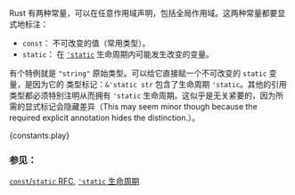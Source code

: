 Rust 有两种常量，可以在任意作用域声明，包括全局作用域。这两种常量都要显式地标注：

* `const`： 不可改变的值（常用类型）。
* `static`： 在 [`'static`][static] 生命周期内可能发生改变的变量。

有个特例就是 `"string"` 原始类型。可以给它直接赋一个不可改变的 `static` 变量，是因为它的
类型标记：`&'static str` 包含了生命周期 `'static`。其他的引用类型都必须特别注明从而拥有
`'static` 生命周期。这似乎是无关紧要的，因为所需的显式标记会隐藏差异（This may seem minor
 though because the required explicit annotation hides the distinction.）。

{constants.play}

### 参见：

[`const`/`static` RFC](
https://github.com/rust-lang/rfcs/blob/master/text/0246-const-vs-static.md),
[`'static` 生命周期][static]

[static]: ../scope/lifetime/static_lifetime.html
